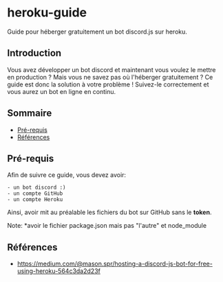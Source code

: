 # heroku-guide
Guide pour héberger gratuitement un bot discord.js sur heroku.

## Introduction

Vous avez développer un bot discord et maintenant vous voulez le mettre en production ?
Mais vous ne savez pas où l'héberger gratuitement ?
Ce guide est donc la solution à votre problème !
Suivez-le correctement et vous aurez un bot en ligne en continu.

## Sommaire

- [Pré-requis](#pre-requis)
- [Références](#references)

## Pré-requis

Afin de suivre ce guide, vous devez avoir:

    - un bot discord :)
    - un compte GitHub
    - un compte Heroku

Ainsi, avoir mit au préalable les fichiers du bot sur GitHub sans le **token**.

Note:
*avoir le fichier package.json mais pas "l'autre" et node_module

## Références

- https://medium.com/@mason.spr/hosting-a-discord-js-bot-for-free-using-heroku-564c3da2d23f
